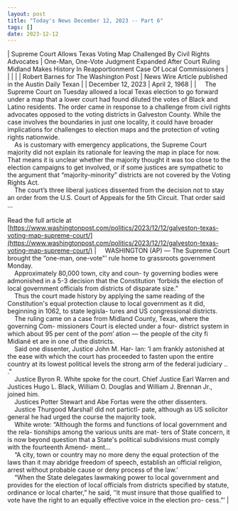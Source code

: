 ```yaml
---
layout: post
title: "Today's News December 12, 2023 -- Part 6"
tags: []
date: 2023-12-12
---
```


| Supreme Court Allows Texas Voting Map Challenged By Civil Rights Advocates | One-Man, One-Vote Judgment Expanded After Court Ruling   Midland Makes History In Reapportionment Case Of Local Commissioners |
|  |  |
| Robert Barnes for The Washington Post | News Wire Article published in the Austin Daily Texan |
| December 12, 2023 | April 2, 1968 |
| &nbsp;&nbsp;&nbsp;&nbsp;The Supreme Court on Tuesday allowed a local Texas election to go forward under a map that a lower court had found diluted the votes of Black and Latino residents. The order came in response to a challenge from civil rights advocates opposed to the voting districts in Galveston County. While the case involves the boundaries in just one locality, it could have broader implications for challenges to election maps and the protection of voting rights nationwide.<br>&nbsp;&nbsp;&nbsp;&nbsp;As is customary with emergency applications, the Supreme Court majority did not explain its rationale for leaving the map in place for now. That means it is unclear whether the majority thought it was too close to the election campaigns to get involved, or if some justices are sympathetic to the argument that “majority-minority” districts are not covered by the Voting Rights Act.<br>&nbsp;&nbsp;&nbsp;&nbsp;The court’s three liberal justices dissented from the decision not to stay an order from the U.S. Court of Appeals for the 5th Circuit. That order said  ...<br><br>Read the full article at<br>[https://www.washingtonpost.com/politics/2023/12/12/galveston-texas-voting-map-supreme-court/](https://www.washingtonpost.com/politics/2023/12/12/galveston-texas-voting-map-supreme-court/) | &nbsp;&nbsp;&nbsp;&nbsp;WASHINGTON (AP) — The Supreme Court brought the “one-man, one-vote"’ rule home to grassroots government Monday.<br>&nbsp;&nbsp;&nbsp;&nbsp;Approximately 80,000 town, city and coun- ty governing bodies were admonished in a 5-3 decision that the Constitution ‘forbids the election of local government officials from districts of disparate size.”<br>&nbsp;&nbsp;&nbsp;&nbsp;Thus the court made history by applying the same reading of the Constitution's equal protection clause to local government as it did, beginning in 1062, to state legisla- tures and US congressional districts.<br>&nbsp;&nbsp;&nbsp;&nbsp;The ruling came on a case from Midland County, Texas, where the governing Com- missioners Court is elected under a four- district system in which about 95 per cent of the pom’ ation — the people of the city fi Midiané et are in one of the districts.<br>&nbsp;&nbsp;&nbsp;&nbsp;Said one dissenter, Justice John M. Har- lan: ‘I am frankly astonished at the ease with which the court has proceeded to fasten upon the entire country at its lowest political levels the strong arm of the federal judiciary .. .”<br>&nbsp;&nbsp;&nbsp;&nbsp;Justice Byron R. White spoke for the court. Chief Justice Earl Warren and Justices Hugo L. Black, William O. Douglas and William J. Brennan Jr., joined him.<br>&nbsp;&nbsp;&nbsp;&nbsp;Justices Potter Stewart and Abe Fortas were the other dissenters.<br>&nbsp;&nbsp;&nbsp;&nbsp;Justice Thurgood Marshal! did not partictl- pate, although as US solicitor general he had urged the course the majority took.<br>&nbsp;&nbsp;&nbsp;&nbsp;White wrote: “Although the forms and functions of local government and the rela- tionships among the various units are mat- ters of State concern, it is now beyond question that a State's political subdivisions must comply with the fourteenth Amend- ment...<br>&nbsp;&nbsp;&nbsp;&nbsp;“A city, town or country may no more deny the equal protection of the laws than it may abridge freedom of speech, establish an official religion, arrest without probable cause or deny process of the law.’<br>&nbsp;&nbsp;&nbsp;&nbsp;“When the State delegates lawmaking power to local government and provides for the election of local officials from districts specified by statute, ordinance or local charter,” he said, ‘‘it must insure that those qualified to vote have the right to an equally effective voice in the election pro- cess.”’  |